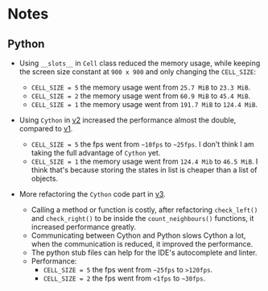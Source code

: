 # Notes

## Python

- Using `__slots__` in `Cell` class reduced the memory usage, while keeping the
  screen size constant at `900 x 900` and only changing the `CELL_SIZE`:
    - `CELL_SIZE = 5` the memory usage went from `25.7 MiB` to `23.3 MiB`.
    - `CELL_SIZE = 2` the memory usage went from `60.9 MiB` to `45.4 MiB`.
    - `CELL_SIZE = 1` the memory usage went from `191.7 MiB` to `124.4 MiB`.

- Using `Cython`
  in [v2](https://github.com/m5tfi/GameOfLife/blob/master/python/v2) increased
  the performance almost the double, compared to
  [v1](https://github.com/m5tfi/GameOfLife/blob/master/python/v1).
    - `CELL_SIZE = 5` the fps went from `~10fps` to `~25fps`. I don't think I am
      taking the full advantage of `Cython` yet.
    - `CELL_SIZE = 1` the memory usage went from `124.4 Mib` to `46.5 MiB`. I
      think that's because storing the states in list is cheaper than a list of
      objects.
- More refactoring the `Cython` code part in
  [v3](https://github.com/m5tfi/GameOfLife/blob/master/python/v3).
    - Calling a method or function is costly, after refactoring `check_left()`
      and `check_right()` to be inside the `count_neighbours()` functions, it
      increased performance greatly.
    - Communicating between Cython and Python slows Cython a lot, when the 
      communication is reduced, it improved the performance.
    - The python stub files can help for the IDE's autocomplete and linter.
    - Performance:
        - `CELL_SIZE = 5` the fps went from `~25fps` to `>120fps`.
        - `CELL_SIZE = 2` the fps went from `<1fps` to `~30fps`.
    
  